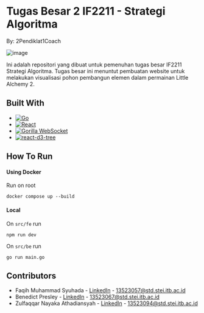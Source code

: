# Tugas Besar 2 IF2211 - Strategi Algoritma

By: 2Pendiklat1Coach

![image](https://github.com/user-attachments/assets/57a59147-c904-4441-8c5a-d7c1d4c15d8a)

Ini adalah repositori yang dibuat untuk pemenuhan tugas besar IF2211 Strategi Algoritma. Tugas besar ini menuntut pembuatan website untuk melakukan visualisasi pohon pembangun elemen dalam permainan Little Alchemy 2.

## Built With

* [![Go][Go-img]][Go-url]
* [![React][React-img]][React-url]
* [![Gorilla WebSocket][Gorilla-img]][Gorilla-url]
* [![react-d3-tree][D3Tree-img]][D3Tree-url]

[Go-img]: https://img.shields.io/badge/Go-00ADD8?style=for-the-badge&logo=go&logoColor=white
[Go-url]: https://golang.org/

[React-img]: https://img.shields.io/badge/React-20232A?style=for-the-badge&logo=react&logoColor=61DAFB
[React-url]: https://reactjs.org/

[Gorilla-img]: https://img.shields.io/badge/Gorilla%20WebSocket-009688?style=for-the-badge&logo=websocket&logoColor=white
[Gorilla-url]: https://github.com/gorilla/websocket

[D3Tree-img]: https://img.shields.io/badge/react--d3--tree-282c34?style=for-the-badge&logo=react&logoColor=61DAFB
[D3Tree-url]: https://github.com/bkrem/react-d3-tree

## How To Run

#### Using Docker
Run on root
```
docker compose up --build
```

#### Local
On ```src/fe``` run
```
npm run dev
```

On ```src/be``` run
```
go run main.go
```

## Contributors

- Faqih Muhammad Syuhada - [LinkedIn](https://www.linkedin.com/in/faqihmuhammadsyuhada/) - 13523057@std.stei.itb.ac.id
- Benedict Presley - [LinkedIn](https://www.linkedin.com/in/benedict-presley-b834ab29a/) - 13523067@std.stei.itb.ac.id
- Zulfaqqar Nayaka Athadiansyah - [LinkedIn](https://www.linkedin.com/in/nayaka-zna/) - 13523094@std.stei.itb.ac.id
